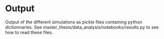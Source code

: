 # Output

Output of the different simulations as pickle files containing python dictionnaries. See master_thesis/data_analysis/notebooks/results.py to see how to read these files.

